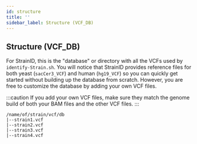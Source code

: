 ```yaml
---
id: structure
title: ''
sidebar_label: Structure (VCF_DB)
---
```


## Structure (VCF_DB)
For StrainID, this is the "database" or directory with all the VCFs used by `identify-Strain.sh`. You will notice that StrainID provides reference files for both yeast (`sacCer3_VCF`) and human (`hg19_VCF`) so you can quickly get started without building up the database from scratch. However, you are free to customize the database by adding your own VCF files.

:::caution
If you add your own VCF files, make sure they match the genome build of both your BAM files and the other VCF files.
:::

```
/name/of/strain/vcf/db
|--strain1.vcf
|--strain2.vcf
|--strain3.vcf
|--strain4.vcf
```
